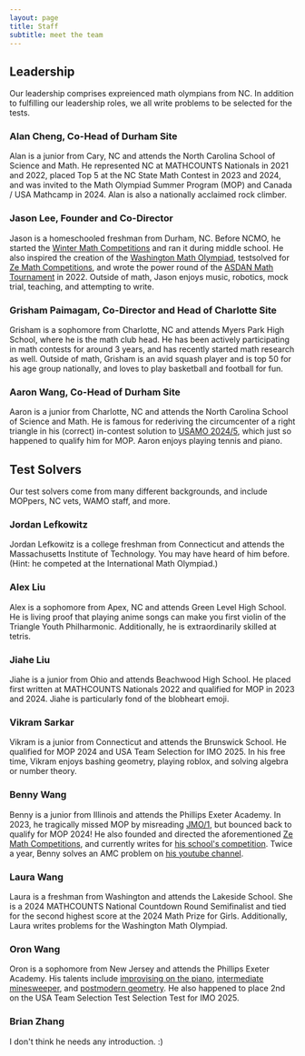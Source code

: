 ```yaml
---
layout: page
title: Staff
subtitle: meet the team
---
```


## Leadership

Our leadership comprises expreienced math olympians from NC.
In addition to fulfilling our leadership roles, we all write problems to be selected for the tests.

### Alan Cheng, Co-Head of Durham Site

Alan is a junior from Cary, NC and attends the North Carolina School of Science and Math.
He represented NC at MATHCOUNTS Nationals in 2021 and 2022, placed Top 5 at the NC State Math Contest in 2023 and 2024, and was invited to the Math Olympiad Summer Program (MOP) and Canada / USA Mathcamp in 2024.
Alan is also a nationally acclaimed rock climber.

### Jason Lee, Founder and Co-Director

Jason is a homeschooled freshman from Durham, NC.
Before NCMO, he started the [Winter Math Competitions](https://aops.com/community/p29479389) and ran it during middle school.
He also inspired the creation of the [Washington Math Olympiad](https://aops.com/community/p30801609), testsolved for [Ze Math Competitions](https://benny-w.github.io/ZeMC/), and wrote the power round of the [ASDAN Math Tournament](http://www.explorechina.cn/asdan-maths-tournament/) in 2022.
Outside of math, Jason enjoys music, robotics, mock trial, teaching, and attempting to write.

### Grisham Paimagam, Co-Director and Head of Charlotte Site

Grisham is a sophomore from Charlotte, NC and attends Myers Park High School, where he is the math club head. 
He has been actively participating in math contests for around 3 years, and has recently started math research as well. 
Outside of math, Grisham is an avid squash player and is top 50 for his age group nationally, and loves to play basketball and football for fun. 

### Aaron Wang, Co-Head of Durham Site

Aaron is a junior from Charlotte, NC and attends the North Carolina School of Science and Math.
He is famous for rederiving the circumcenter of a right triangle in his (correct) in-contest solution to [USAMO 2024/5](https://aops.com/community/p30227196), which just so happened to qualify him for MOP.
Aaron enjoys playing tennis and piano.

## Test Solvers

Our test solvers come from many different backgrounds, and include MOPpers, NC vets, WAMO staff, and more.

### Jordan Lefkowitz

Jordan Lefkowitz is a college freshman from Connecticut and attends the Massachusetts Institute of Technology.
You may have heard of him before.
(Hint: he competed at the International Math Olympiad.)

### Alex Liu

Alex is a sophomore from Apex, NC and attends Green Level High School.
He is living proof that playing anime songs can make you first violin of the Triangle Youth Philharmonic.
Additionally, he is extraordinarily skilled at tetris.

### Jiahe Liu

Jiahe is a junior from Ohio and attends Beachwood High School.
He placed first written at MATHCOUNTS Nationals 2022 and qualified for MOP in 2023 and 2024.
Jiahe is particularly fond of the blobheart emoji.

### Vikram Sarkar
Vikram is a junior from Connecticut and attends the Brunswick School.
He qualified for MOP 2024 and USA Team Selection for IMO 2025.
In his free time, Vikram enjoys bashing geometry, playing roblox, and solving algebra or number theory.

### Benny Wang

Benny is a junior from Illinois and attends the Phillips Exeter Academy.
In 2023, he tragically missed MOP by misreading [JMO/1](https://aops.com/community/p27349258), but bounced back to qualify for MOP 2024!
He also founded and directed the aforementioned [Ze Math Competitions](https://benny-w.github.io/ZeMC/), and currently writes for [his school's competition](https://exetermathclub.com/).
Twice a year, Benny solves an AMC problem on [his youtube channel](https://www.youtube.com/@confusion5025).

### Laura Wang
Laura is a freshman from Washington and attends the Lakeside School. 
She is a 2024 MATHCOUNTS National Countdown Round Semifinalist and tied for the second highest score at the 2024 Math Prize for Girls.
Additionally, Laura writes problems for the Washington Math Olympiad.

### Oron Wang
Oron is a sophomore from New Jersey and attends the Phillips Exeter Academy.
His talents include [improvising on the piano](youtube.com/watch?v=x9lE7677ido), [intermediate minesweeper](https://www.youtube.com/watch?v=zteGhJIFqqk), and [postmodern geometry](https://aops.com/community/h3382222).
He also happened to place 2nd on the USA Team Selection Test Selection Test for IMO 2025.

### Brian Zhang
I don't think he needs any introduction. :)
